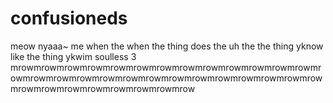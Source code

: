 # confusioneds
meow
nyaaa~
me when the when the thing does the uh the the thing yknow like the thing ykwim
soulless 3
mrowmrowmrowmrowmrowmrowmrowmrowmrowmrowmrowmrowmrowmrowmrowmrowmrowmrowmrowmrowmrowmrowmrowmrowmrowmrowmrowmrowmrowmrowmrowmrowmrowmrowmrow
